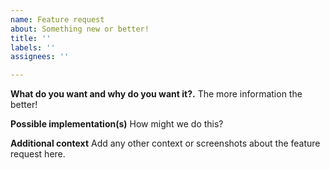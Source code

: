 ```yaml
---
name: Feature request
about: Something new or better!
title: ''
labels: ''
assignees: ''

---
```


**What do you want and why do you want it?.**
The more information the better!

**Possible implementation(s)**
How might we do this?

**Additional context**
Add any other context or screenshots about the feature request here.
